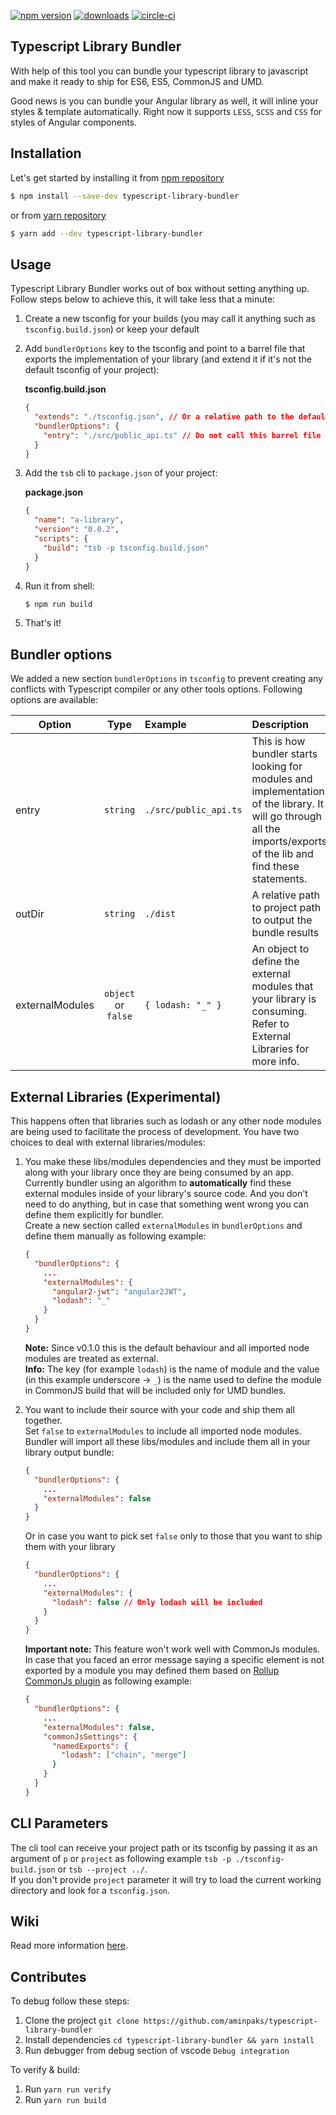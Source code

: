 [![npm version](https://badge.fury.io/js/typescript-library-bundler.svg)](https://badge.fury.io/js/typescript-library-bundler)
[![downloads](https://img.shields.io/npm/dm/typescript-library-bundler.svg)](https://npmjs.org/package/typescript-library-bundler)
[![circle-ci](https://circleci.com/gh/aminpaks/typescript-library-bundler/tree/master.svg?style=shield&circle-token=fb6b66aca044ec66bb079fe4d3e5f1ce17109c83)](https://circleci.com/gh/aminpaks/typescript-library-bundler/tree/master)

## Typescript Library Bundler

With help of this tool you can bundle your typescript library to javascript and make it ready to ship for ES6, ES5, CommonJS and UMD.

Good news is you can bundle your Angular library as well, it will inline your styles & template automatically. Right now it supports `LESS`, `SCSS` and `CSS` for styles of Angular components.

## Installation
Let's get started by installing it from [npm repository](https://www.npmjs.com/package/typescript-library-bundler)
```sh
$ npm install --save-dev typescript-library-bundler
```
or from [yarn repository](https://yarnpkg.com/en/package/typescript-library-bundler)
```sh
$ yarn add --dev typescript-library-bundler
```

## Usage
Typescript Library Bundler works out of box without setting anything up. Follow steps below to achieve this, it will take less that a minute:
1. Create a new tsconfig for your builds (you may call it anything such as `tsconfig.build.json`) or keep your default
2. Add `bundlerOptions` key to the tsconfig and point to a barrel file that exports the implementation of your library (and extend it if it's not the default tsconfig of your project):   

    **tsconfig.build.json**
    ```json
    {
      "extends": "./tsconfig.json", // Or a relative path to the default configs
      "bundlerOptions": {
        "entry": "./src/public_api.ts" // Do not call this barrel file "index.ts"
      }
    }
    ```

3. Add the `tsb` cli to `package.json` of your project:  

    **package.json**
    ```json
    {
      "name": "a-library",
      "version": "0.0.2",
      "scripts": {
        "build": "tsb -p tsconfig.build.json"
      }
    }
    ```
4. Run it from shell:
    ```sh
    $ npm run build
    ```
5. That's it!

## Bundler options
We added a new section `bundlerOptions` in `tsconfig` to prevent creating any conflicts with Typescript compiler or any other tools options. Following options are available:

| Option  | Type | Example | Description |
| ------- | :--: | :------ | :---------- |
| entry | `string` | `./src/public_api.ts` | This is how bundler starts looking for modules and implementation of the library. It will go through all the imports/exports of the lib and find these statements.
| outDir | `string` | `./dist` | A relative path to project path to output the bundle results
| externalModules | `object` or `false` | `{ lodash: "_" }` | An object to define the external modules that your library is consuming. Refer to External Libraries for more info.

## External Libraries (Experimental)
This happens often that libraries such as lodash or any other node modules are being used to facilitate the process of development. You have two choices to deal with external libraries/modules:
1. You make these libs/modules dependencies and they must be imported along with your library once they are being consumed by an app. Currently bundler using an algorithm to **automatically** find these external modules inside of your library's source code. And you don't need to do anything, but in case that something went wrong you can define them explicitly for bundler.   
Create a new section called `externalModules` in `bundlerOptions` and define them manually as following example:
    ```json
    {
      "bundlerOptions": {
        ...
        "externalModules": {
          "angular2-jwt": "angular2JWT",
          "lodash": "_"
        }
      }
    }
    ```
    **Note:** Since v0.1.0 this is the default behaviour and all imported node modules are treated as external.  
    **Info:** The key (for example `lodash`) is the name of module and the value (in this example underscore -> `_`) is the name used to define the module in CommonJS build that will be included only for UMD bundles. 

 2. You want to include their source with your code and ship them all together.   
  Set `false` to `externalModules` to include all imported node modules. Bundler will import all these libs/modules and include them all in your library output bundle:
    ```json
    {
      "bundlerOptions": {
        ...
        "externalModules": false
      }
    }
    ```
    Or in case you want to pick set `false` only to those that you want to ship them with your library
    ```json
    {
      "bundlerOptions": {
        ...
        "externalModules": {
          "lodash": false // Only lodash will be included
        }
      }
    }
    ```
    **Important note:** This feature won't work well with CommonJs modules. In case that you faced an error message saying a specific element is not exported by a module you may defined them based on [Rollup CommonJs plugin](https://github.com/rollup/rollup-plugin-commonjs) as following example:
    ```json
    {
      "bundlerOptions": {
        ...
        "externalModules": false,
        "commonJsSettings": {
          "namedExports": {
            "lodash": ["chain", "merge"]
          }
        }
      }
    }
    ```

 
## CLI Parameters
The cli tool can receive your project path or its tsconfig by passing it as an argument of `p` or `project` as following example `tsb -p ./tsconfig-build.json` or `tsb --project ../`.  
If you don't provide `project` parameter it will try to load the current working directory and look for a `tsconfig.json`.

## Wiki
Read more information [here](https://github.com/aminpaks/typescript-library-bundler/wiki).

## Contributes
To debug follow these steps:
1. Clone the project `git clone https://github.com/aminpaks/typescript-library-bundler`
2. Install dependencies `cd typescript-library-bundler && yarn install`
4. Run debugger from debug section of vscode `Debug integration`

To verify & build:
1. Run `yarn run verify`
2. Run `yarn run build`
